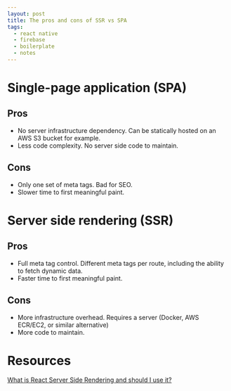 ```yaml
---
layout: post
title: The pros and cons of SSR vs SPA
tags:
  - react native
  - firebase
  - boilerplate
  - notes
---
```


# Single-page application (SPA)

## Pros
- No server infrastructure dependency. Can be statically hosted on an AWS S3 bucket for example.
- Less code complexity. No server side code to maintain.

## Cons
- Only one set of meta tags. Bad for SEO.
- Slower time to first meaningful paint.

# Server side rendering (SSR)

## Pros
- Full meta tag control. Different meta tags per route, including the ability to fetch dynamic data.
- Faster time to first meaningful paint.

## Cons
- More infrastructure overhead. Requires a server (Docker, AWS ECR/EC2, or similar alternative)
- More code to maintain.


# Resources
[What is React Server Side Rendering and should I use it?](https://dev.to/mladenstojanovic/what-is-react-server-side-rendering-and-should-i-use-it-5b7i)
